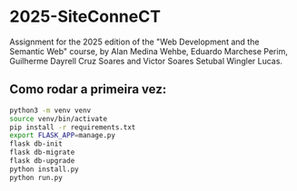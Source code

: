 # 2025-SiteConneCT
Assignment for the 2025 edition of the "Web Development and the Semantic Web" course, by Alan Medina Wehbe, Eduardo Marchese Perim, Guilherme Dayrell Cruz Soares and Victor Soares Setubal Wingler Lucas.

## Como rodar a primeira vez:

```bash
python3 -m venv venv
source venv/bin/activate
pip install -r requirements.txt
export FLASK_APP=manage.py      
flask db-init
flask db-migrate 
flask db-upgrade
python install.py
python run.py 
```
